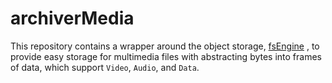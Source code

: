 # archiverMedia
This repository contains a wrapper around the object storage, [fsEngine](https://github.com/fanap-infra/fsEngine) , to provide easy storage for multimedia files with abstracting bytes into frames of data, which support `Video`, `Audio`, and `Data`.
